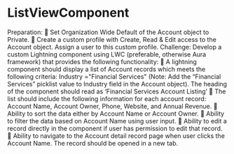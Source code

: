 # ListViewComponent

Preparation:
 Set Organization Wide Default of the Account object to Private.
 Create a custom profile with Create, Read & Edit access to the Account object. Assign a user to
this custom profile.
Challenge:
Develop a custom Lightning component using LWC (preferable, otherwise Aura framework) that
provides the following functionality:
 A lightning component should display a list of Account records which meets the following
criteria: Industry ="Financial Services" (Note: Add the “Financial Services” picklist value to
Industry field in the Account object). The heading of the component should read as ‘Financial
Services Account Listing’
 The list should include the following information for each account record: Account Name,
Account Owner, Phone, Website, and Annual Revenue.
 Ability to sort the data either by Account Name or Account Owner.
 Ability to filter the data based on Account Name using user input.
 Ability to edit a record directly in the component if user has permission to edit that record.
 Ability to navigate to the Account detail record page when user clicks the Account Name. The
record should be opened in a new tab. 


